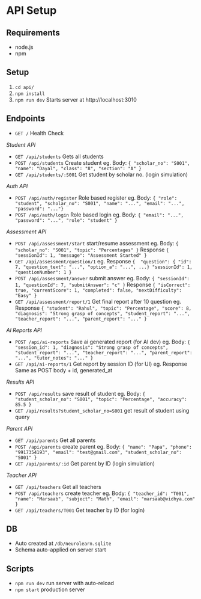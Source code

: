 # API Setup

## Requirements
- node.js
- npm

## Setup
1. `cd api/`
2. `npm install`
3. `npm run dev` Starts server at http://localhost:3010

## Endpoints
- `GET /` Health Check

_Student API_
- `GET /api/students` Gets all students
- `POST /api/students` Create student
eg. Body: `{ "scholar_no": "S001", "name": "Dayal", "class": "8", "section": "A" }`
- `GET /api/students/:S001` Get student by scholar no. (login simulation) 

_Auth API_
- `POST /api/auth/register` Role based register
eg. Body: `{ "role": "student", "scholar_no": "S001", "name": "...", "email": "...", "password": "..."}`
- `POST /api/auth/login` Role based login
eg. Body: `{ "email": "...", "password": "...", "role": "student" }`

_Assessment API_
- `POST /api/assessment/start` start/resume assessment
eg. Body: `{ "scholar_no": "S001", "topic": "Percentages" }`
    Response `{ "sessionId": 1, "message": "Assessment Started" }`
- `GET /api/assessment/question/1` 
eg. Response `{ 
                "question": { "id": 7, "question_text": "...", "option_a": "...", ...}
                "sessionId": 1,
                "questionNumber": 1
            }`
- `POST /api/assessment/answer` submit answer
eg. Body: `{ "sessionId": 1, "questionId": 7, "submitAnswer": "c" }`
    Response `{ "isCorrect": true, "currentScore": 1, "completed": false, "nextDifficulty": "Easy" }`
- `GET /api/assessment/report/1` Get final report after 10 question
eg. Response `{ "student": "Rahul", "topic": "Percentage", "score": 8, "diagnosis": "Strong grasp of concepts", "student_report": "...", "teacher_report": "...", "parent_report": "..." }`

_AI Reports API_
- `POST /api/ai-reports` Save ai generated report (for AI dev)
eg. Body: `{ "session_id": 1, "diagnosis": "Strong grasp of concepts", "student_report": "...", "teacher_report": "...", "parent_report": "...", "tutor_notes": "..." }`
- `GET /api/ai-reports/1` Get report by session ID (for UI)
eg. Response Same as POST body + id, generated_at

_Results API_
- `POST /api/results` save result of student
eg. Body: `{ "student_scholar_no": "S001", "topic": "Percentage", "accuracy": 85.5 }`
- `GET /api/results?student_scholar_no=S001` get result of student using query

_Parent API_
- `GET /api/parents` Get all parents
- `POST /api/parents` create parent
eg. Body: `{ "name": "Papa", "phone": "9917354193", "email": "test@gmail.com", "student_scholar_no": "S001" }`
- `GET /api/parents/:id` Get parent by ID (login simulation)

_Teacher API_
- `GET /api/teachers` Get all teachers
- `POST /api/teachers` create teacher
eg. Body: `{ "teacher_id": "T001", "name": "Marsaab", "subject": "Math", "email": "marsaab@vidhya.com" }`
- `GET /api/teachers/T001` Get teacher by ID (for login)

## DB
- Auto created at `/db/neurolearn.sqlite`
- Schema auto-applied on server start

## Scripts
- `npm run dev` run server with auto-reload
- `npm start` production server
